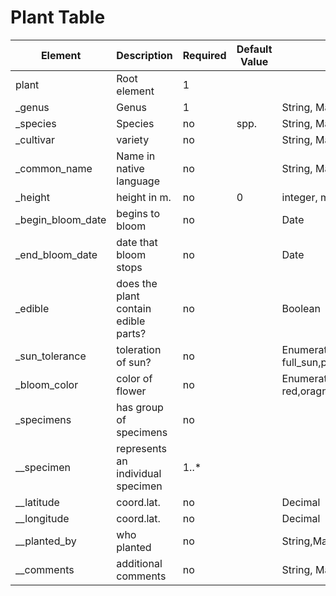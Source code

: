# Plant Table


Element | Description | Required | Default Value | Type/Restrictions
------- |------------ | -------  | -------       | -----------------|
plant   | Root element| 1        |               |                  |
_genus  | Genus       | 1        |               |String, Max Length 60     |
_species| Species     | no       |spp.           |String, Max Length 60     |
_cultivar|variety     | no       |               |String, Max Length 60     |
_common_name|Name in native language|no|         |String, Max length 100    |
_height |height in m. |no        |0              |integer, max:100  |
_begin_bloom_date|begins to bloom|no||Date                  |
_end_bloom_date|date that bloom stops|no|        |Date                 |
_edible |does the plant contain edible parts?|no||Boolean           |
_sun_tolerance|toleration of sun?|no||Enumeration: full_sun,part_sun,part_shade,full_shade|
_bloom_color|color of flower|no||Enumeration: red,oragne,yellow,blue,violet,white|
_specimens|has group of specimens|no|||
__specimen|represents an individual specimen|1..*|                   |
__latitude|coord.lat.|no          |    |Decimal|
__longitude|coord.lat.|no          |    |Decimal|
__planted_by|who planted|no          |    |String,Max length: 255|
__comments|additional comments|no          |    |String, Max length: 1024|






